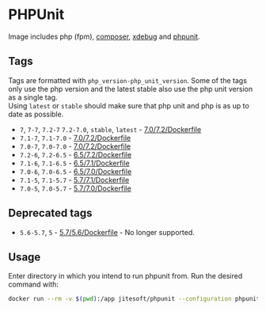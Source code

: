 # PHPUnit

Image includes php (fpm), [composer](https://getcomposer.org/), [xdebug](https://xdebug.org/) and [phpunit](https://phpunit.de/).

## Tags

Tags are formatted with `php_version-php_unit_version`. Some of the tags only use the php version and the latest stable also use the php unit version as a single tag.  
Using `latest` or `stable` should make sure that php unit and php is as up to date as possible.


* `7`, `7-7`, `7.2-7` `7.2-7.0`, `stable`, `latest` - [7.0/7.2/Dockerfile](https://github.com/jitesoft/docker-phpunit/blob/master/7.0/7.2/Dockerfile)
* `7.1-7`, `7.1-7.0` - [7.0/7.2/Dockerfile](https://github.com/jitesoft/docker-phpunit/blob/master/7.0/7.1/Dockerfile)
* `7.0-7`, `7.0-7.0` - [7.0/7.2/Dockerfile](https://github.com/jitesoft/docker-phpunit/blob/master/7.0/7.0/Dockerfile)
* `7.2-6`, `7.2-6.5` - [6.5/7.2/Dockerfile](https://github.com/jitesoft/docker-phpunit/blob/master/6.5/7.2/Dockerfile)
* `7.1-6`, `7.1-6.5` - [6.5/7.1/Dockerfile](https://github.com/jitesoft/docker-phpunit/blob/master/6.5/7.1/Dockerfile)
* `7.0-6`, `7.0-6.5` - [6.5/7.0/Dockerfile](https://github.com/jitesoft/docker-phpunit/blob/master/6.5/7.0/Dockerfile)
* `7.1-5`, `7.1-5.7` - [5.7/7.1/Dockerfile](https://github.com/jitesoft/docker-phpunit/blob/master/5.7/7.1/Dockerfile)
* `7.0-5`, `7.0-5.7` - [5.7/7.0/Dockerfile](https://github.com/jitesoft/docker-phpunit/blob/master/5.7/7.0/Dockerfile)

## Deprecated tags

* `5.6-5.7`, `5` - [5.7/5.6/Dockerfile](https:/github.com/jitesoft/docker-phpunit/blob/master/5.7/5.6/Dockerfile) - No longer supported.

## Usage

Enter directory in which you intend to run phpunit from. Run the desired command with:

```bash
docker run --rm -v $(pwd):/app jitesoft/phpunit --configuration phpunit.xml
```
